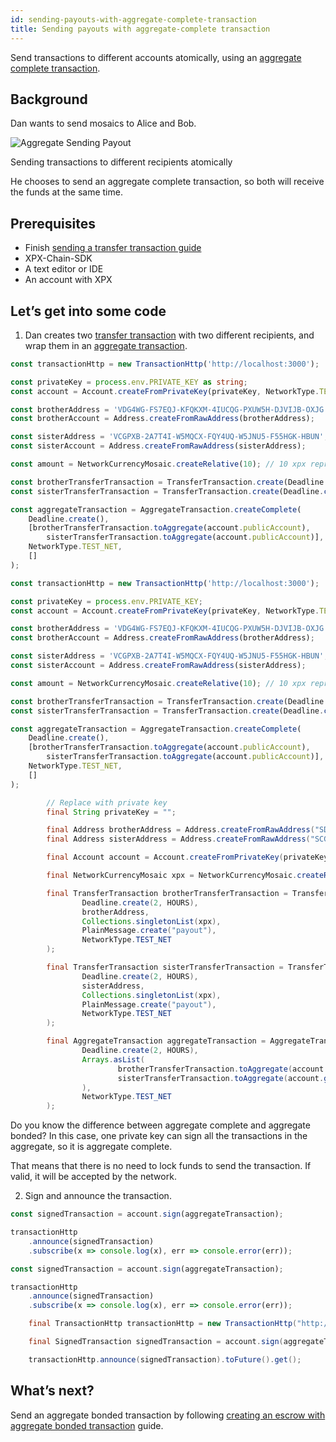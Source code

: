 ```yaml
---
id: sending-payouts-with-aggregate-complete-transaction
title: Sending payouts with aggregate-complete transaction
---
```

Send transactions to different accounts atomically, using an [aggregate complete transaction](../../built-in-features/aggregate-transaction.md#examples).

## Background

Dan wants to send mosaics to Alice and Bob.

![Aggregate Sending Payout](/img/aggregate-sending-payouts.png "Aggregate Sending Payout")

<p class=caption>Sending transactions to different recipients atomically</p>

He chooses to send an aggregate complete transaction, so both will receive the funds at the same time.

## Prerequisites

- Finish [sending a transfer transaction guide](../transaction/sending-a-transfer-transaction.md)
- XPX-Chain-SDK
- A text editor or IDE
- An account with XPX

## Let’s get into some code

1. Dan creates two [transfer transaction](../../built-in-features/transfer-transaction.md) with two different recipients, and wrap them in an [aggregate transaction](../../built-in-features/aggregate-transaction.md#examples).

<!--DOCUSAURUS_CODE_TABS-->
<!--TypeScript-->

```ts
const transactionHttp = new TransactionHttp('http://localhost:3000');

const privateKey = process.env.PRIVATE_KEY as string;
const account = Account.createFromPrivateKey(privateKey, NetworkType.TEST_NET);

const brotherAddress = 'VDG4WG-FS7EQJ-KFQKXM-4IUCQG-PXUW5H-DJVIJB-OXJG';
const brotherAccount = Address.createFromRawAddress(brotherAddress);

const sisterAddress = 'VCGPXB-2A7T4I-W5MQCX-FQY4UQ-W5JNU5-F55HGK-HBUN';
const sisterAccount = Address.createFromRawAddress(sisterAddress);

const amount = NetworkCurrencyMosaic.createRelative(10); // 10 xpx represent 10 000 000 micro xpx

const brotherTransferTransaction = TransferTransaction.create(Deadline.create(), brotherAccount, [amount], PlainMessage.create('payout'), NetworkType.TEST_NET);
const sisterTransferTransaction = TransferTransaction.create(Deadline.create(), sisterAccount, [amount], PlainMessage.create('payout'), NetworkType.TEST_NET);

const aggregateTransaction = AggregateTransaction.createComplete(
    Deadline.create(),
    [brotherTransferTransaction.toAggregate(account.publicAccount),
        sisterTransferTransaction.toAggregate(account.publicAccount)],
    NetworkType.TEST_NET,
    []
);
```

<!--JavaScript-->
```js
const transactionHttp = new TransactionHttp('http://localhost:3000');

const privateKey = process.env.PRIVATE_KEY;
const account = Account.createFromPrivateKey(privateKey, NetworkType.TEST_NET);

const brotherAddress = 'VDG4WG-FS7EQJ-KFQKXM-4IUCQG-PXUW5H-DJVIJB-OXJG';
const brotherAccount = Address.createFromRawAddress(brotherAddress);

const sisterAddress = 'VCGPXB-2A7T4I-W5MQCX-FQY4UQ-W5JNU5-F55HGK-HBUN';
const sisterAccount = Address.createFromRawAddress(sisterAddress);

const amount = NetworkCurrencyMosaic.createRelative(10); // 10 xpx represent 10 000 000 micro xpx

const brotherTransferTransaction = TransferTransaction.create(Deadline.create(), brotherAccount, [amount], PlainMessage.create('payout'), NetworkType.TEST_NET);
const sisterTransferTransaction = TransferTransaction.create(Deadline.create(), sisterAccount, [amount], PlainMessage.create('payout'), NetworkType.TEST_NET);

const aggregateTransaction = AggregateTransaction.createComplete(
    Deadline.create(),
    [brotherTransferTransaction.toAggregate(account.publicAccount),
        sisterTransferTransaction.toAggregate(account.publicAccount)],
    NetworkType.TEST_NET,
    []
);
```

<!--Java-->
```java
        // Replace with private key
        final String privateKey = "";

        final Address brotherAddress = Address.createFromRawAddress("SDG4WG-FS7EQJ-KFQKXM-4IUCQG-PXUW5H-DJVIJB-OXJG");
        final Address sisterAddress = Address.createFromRawAddress("SCGPXB-2A7T4I-W5MQCX-FQY4UQ-W5JNU5-F55HGK-HBUN");

        final Account account = Account.createFromPrivateKey(privateKey, NetworkType.TEST_NET);

        final NetworkCurrencyMosaic xpx = NetworkCurrencyMosaic.createRelative(BigInteger.valueOf(10)); // 10 xpx represent 10 000 000 micro xpx

        final TransferTransaction brotherTransferTransaction = TransferTransaction.create(
                Deadline.create(2, HOURS),
                brotherAddress,
                Collections.singletonList(xpx),
                PlainMessage.create("payout"),
                NetworkType.TEST_NET
        );

        final TransferTransaction sisterTransferTransaction = TransferTransaction.create(
                Deadline.create(2, HOURS),
                sisterAddress,
                Collections.singletonList(xpx),
                PlainMessage.create("payout"),
                NetworkType.TEST_NET
        );

        final AggregateTransaction aggregateTransaction = AggregateTransaction.createComplete(
                Deadline.create(2, HOURS),
                Arrays.asList(
                        brotherTransferTransaction.toAggregate(account.getPublicAccount()),
                        sisterTransferTransaction.toAggregate(account.getPublicAccount())
                ),
                NetworkType.TEST_NET
        );
```

<!--END_DOCUSAURUS_CODE_TABS-->

Do you know the difference between aggregate complete and aggregate bonded? In this case, one private key can sign all the transactions in the aggregate, so it is aggregate complete.

That means that there is no need to lock funds to send the transaction. If valid, it will be accepted by the network.

2. Sign and announce the transaction.

<!--DOCUSAURUS_CODE_TABS-->
<!--TypeScript-->
```ts
const signedTransaction = account.sign(aggregateTransaction);

transactionHttp
    .announce(signedTransaction)
    .subscribe(x => console.log(x), err => console.error(err));
```
<!--JavaScript-->
```js
const signedTransaction = account.sign(aggregateTransaction);

transactionHttp
    .announce(signedTransaction)
    .subscribe(x => console.log(x), err => console.error(err));
```

<!--Java-->
```java
    final TransactionHttp transactionHttp = new TransactionHttp("http://localhost:3000");

    final SignedTransaction signedTransaction = account.sign(aggregateTransaction);

    transactionHttp.announce(signedTransaction).toFuture().get();
```

<!--END_DOCUSAURUS_CODE_TABS-->


## What’s next?

Send an aggregate bonded transaction by following [creating an escrow with aggregate bonded transaction](./creating-an-escrow-with-aggregate-bonded-transaction.md) guide.
